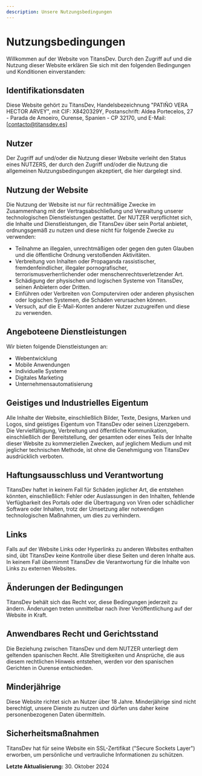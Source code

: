 ```yaml
---
description: Unsere Nutzungsbedingungen
---
```


# Nutzungsbedingungen

Willkommen auf der Website von TitansDev. Durch den Zugriff auf und die Nutzung dieser Website erklären Sie sich mit den folgenden Bedingungen und Konditionen einverstanden:

## Identifikationsdaten

Diese Website gehört zu TitansDev, Handelsbezeichnung "PATIÑO VERA HECTOR ARVEY", mit CIF: X8420329Y, Postanschrift: Aldea Portecelos, 27 - Parada de Amoeiro, Ourense, Spanien - CP 32170, und E-Mail: [contacto@titansdev.es]

## Nutzer

Der Zugriff auf und/oder die Nutzung dieser Website verleiht den Status eines NUTZERS, der durch den Zugriff und/oder die Nutzung die allgemeinen Nutzungsbedingungen akzeptiert, die hier dargelegt sind.

## Nutzung der Website

Die Nutzung der Website ist nur für rechtmäßige Zwecke im Zusammenhang mit der Vertragsabschließung und Verwaltung unserer technologischen Dienstleistungen gestattet. Der NUTZER verpflichtet sich, die Inhalte und Dienstleistungen, die TitansDev über sein Portal anbietet, ordnungsgemäß zu nutzen und diese nicht für folgende Zwecke zu verwenden:

- Teilnahme an illegalen, unrechtmäßigen oder gegen den guten Glauben und die öffentliche Ordnung verstoßenden Aktivitäten.
- Verbreitung von Inhalten oder Propaganda rassistischer, fremdenfeindlicher, illegaler pornografischer, terrorismusverherrlichender oder menschenrechtsverletzender Art.
- Schädigung der physischen und logischen Systeme von TitansDev, seinen Anbietern oder Dritten.
- Einführen oder Verbreiten von Computerviren oder anderen physischen oder logischen Systemen, die Schäden verursachen können.
- Versuch, auf die E-Mail-Konten anderer Nutzer zuzugreifen und diese zu verwenden.

## Angeboteene Dienstleistungen

Wir bieten folgende Dienstleistungen an:

- Webentwicklung
- Mobile Anwendungen
- Individuelle Systeme
- Digitales Marketing
- Unternehmensautomatisierung

## Geistiges und Industrielles Eigentum

Alle Inhalte der Website, einschließlich Bilder, Texte, Designs, Marken und Logos, sind geistiges Eigentum von TitansDev oder seinen Lizenzgebern. Die Vervielfältigung, Verbreitung und öffentliche Kommunikation, einschließlich der Bereitstellung, der gesamten oder eines Teils der Inhalte dieser Website zu kommerziellen Zwecken, auf jeglichem Medium und mit jeglicher technischen Methode, ist ohne die Genehmigung von TitansDev ausdrücklich verboten.

## Haftungsausschluss und Verantwortung

TitansDev haftet in keinem Fall für Schäden jeglicher Art, die entstehen könnten, einschließlich: Fehler oder Auslassungen in den Inhalten, fehlende Verfügbarkeit des Portals oder die Übertragung von Viren oder schädlicher Software oder Inhalten, trotz der Umsetzung aller notwendigen technologischen Maßnahmen, um dies zu verhindern.

## Links

Falls auf der Website Links oder Hyperlinks zu anderen Websites enthalten sind, übt TitansDev keine Kontrolle über diese Seiten und deren Inhalte aus. In keinem Fall übernimmt TitansDev die Verantwortung für die Inhalte von Links zu externen Websites.

## Änderungen der Bedingungen

TitansDev behält sich das Recht vor, diese Bedingungen jederzeit zu ändern. Änderungen treten unmittelbar nach ihrer Veröffentlichung auf der Website in Kraft.

## Anwendbares Recht und Gerichtsstand

Die Beziehung zwischen TitansDev und dem NUTZER unterliegt dem geltenden spanischen Recht. Alle Streitigkeiten und Ansprüche, die aus diesem rechtlichen Hinweis entstehen, werden vor den spanischen Gerichten in Ourense entschieden.

## Minderjährige

Diese Website richtet sich an Nutzer über 18 Jahre. Minderjährige sind nicht berechtigt, unsere Dienste zu nutzen und dürfen uns daher keine personenbezogenen Daten übermitteln.

## Sicherheitsmaßnahmen

TitansDev hat für seine Website ein SSL-Zertifikat ("Secure Sockets Layer") erworben, um persönliche und vertrauliche Informationen zu schützen.

**Letzte Aktualisierung:** 30. Oktober 2024
